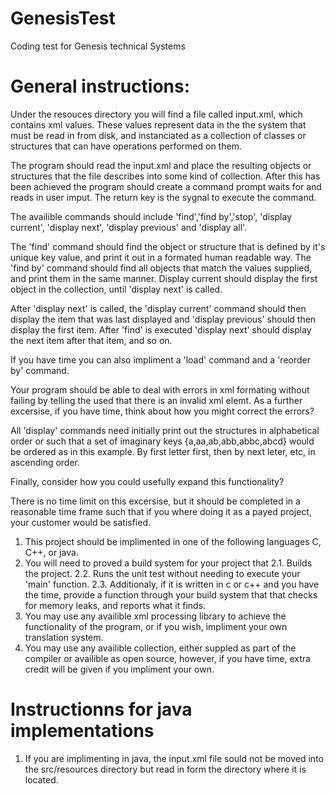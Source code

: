 # GenesisTest
Coding test for Genesis technical Systems

# General instructions:
Under the resouces directory you will find a file called input.xml, which contains xml values. These values represent data in the
the system that must be read in from disk, and instanciated as a collection of classes or structures that can have operations performed
on them.

The program should read the input.xml and place the resulting objects or structures that the file describes into some kind of collection.
After this has been achieved the program should create a command prompt waits for and reads in user imput. The return key is the sygnal to execute
the command.

The availible commands should include 'find','find by','stop', 'display current', 'display next',
'display previous' and 'display all'.

The 'find' command should find the object or structure that is defined by it's unique key value, and print it out in a formated human readable way.
The 'find by' command should find all objects that match the values supplied, and print them in the same manner.
Display current should display the first object in the collection, until 'display next' is called.

After 'display next' is called, the 'display current' command should then display the item that was last displayed and 'display previous' should then
display the first item. After 'find' is executed 'display next' should display the next item after that item, and so on.

If you have time you can also impliment a 'load' command and a 'reorder by' command.

Your program should be able to deal with errors in xml formating without failing by telling the used that there is an invalid xml elemt. As a further
excersise, if you have time, think about how you might correct the errors?

All 'display' commands need initially print out the structures in alphabetical order or such that a set of imaginary keys {a,aa,ab,abb,abbc,abcd} would be
ordered as in this example. By first letter first, then by next leter, etc, in ascending order.

Finally, consider how you could usefully expand this functionality?

There is no time limit on this excersise, but it should be completed in a reasonable time frame such that if you where doing it as a payed project,
your customer would be satisfied.

1. This project should be implimented in one of the following languages C, C++, or java.
2. You will need to proved a build system for your project that
    2.1. Builds the project.
    2.2. Runs the unit test without needing to execute your 'main' function.
    2.3. Additionaly, if it is written in c or c++ and you have the time, provide a function through your build system that
         that checks for memory leaks, and reports what it finds.
3. You may use any availible xml processing library to achieve the functionality of the program, or if you wish, impliment your own translation system.
4. You may use any availible collection, either suppled as part of the compiler or availible as open source,
however, if you have time, extra credit will be given if you impliment your own.


# Instructionns for java implementations
1. If you are implimenting in java, the input.xml file sould not be moved into the src/resources directory but read in form the directory where it is located.
